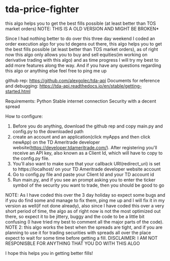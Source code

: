 # tda-price-fighter
 this algo helps you to get the best fills possible (at least better than TOS market orders)
 NOTE: THIS IS A OLD VERSION AND MIGHT BE BROKEN*
 
 
 Since I had nothing better to do over this three day weekend I coded an order execution algo for you td degens out there, this algo helps you to get the best fills     possible (at least better than TOS market orders), as of right now this algo only allows you to buy and sell equities(im working on derivative trading with this algo) and as time progress I will try my best to add more features along the way. And if you have any questions regarding this algo or anything else feel free to ping me up

github rep: 
https://github.com/alexgolec/tda-api
Documents for reference and debugging:
https://tda-api.readthedocs.io/en/stable/getting-started.html

Requirements:
Python
Stable internet connection
Security with a decent spread

How to configure:
1)    Before you do anything, download the github rep and copy main.py and config.py to the downloaded path
2)    create an account and an application(click myApps and then click newApp) on the TD Ameritrade developer website(https://developer.tdameritrade.com/). After registering you'll receive an API key, also known as a Client Id, which will have  to copy to the config.py file.
3)    You'll also want to make sure that your callback URI(redirect_uri) is set to https://localhost/ on your TD Ameritrade developer website account
4)    Go to config.py file and paste your Client Id and your TD account id
5)    Run main.py, and if you see an prompt asking you to enter the ticker symbol of the security you want to trade, then you should be good to go

NOTE: As I have coded this over the 3 day holiday so expect some bugs and if you do find some and manage to fix them, ping me up and I will fix it in my version as well(if not done already), also since I have coded this over a very short period of time, the algo as of right now is not the most optimized out there, so expect it to be jittery, buggy and the code to be a little bit confusing (I have tried my best to comment all the major parts of the code).
NOTE 2:  this algo works the best when the spreads are tight, and if you are planning to use it for trading securities with spreads all over the place expect to wait for some time before getting a fill.
DISCLAIMER: I AM NOT RESPONISBLE FOR ANYTHING THAT YOU DO WITH THIS ALGO

I hope this helps you in getting better fills!
